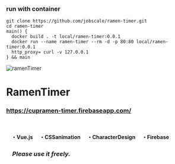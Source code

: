 ### run with container
```
git clone https://github.com/jobscale/ramen-timer.git
cd ramen-timer
main() {
  docker build . -t local/ramen-timer:0.0.1
  docker run --name ramen-timer --rm -d -p 80:80 local/ramen-timer:0.0.1
  http_proxy= curl -v 127.0.0.1
} && main
```

![ramenTimer](https://user-images.githubusercontent.com/39142850/63760432-4403f500-c8fa-11e9-9eba-3e22c3179e06.gif)

# RamenTimer
### **https://cupramen-timer.firebaseapp.com/**
　

　**・Vue.js**
　**・CSSanimation**
　**・CharacterDesign**
　**・Firebase**
　
### 　*Please use it freely.*
